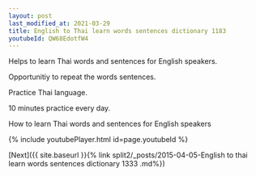 ```yaml
---
layout: post
last_modified_at: 2021-03-29
title: English to Thai learn words sentences dictionary 1183 
youtubeId: QW68EdotfW4
---
```

 
 
Helps to learn Thai words and sentences for English speakers.

Opportunitiy to repeat the words sentences. 

Practice Thai language. 
 
10 minutes practice every day. 
 
How to learn Thai words and sentences for English speakers 
 
{% include youtubePlayer.html id=page.youtubeId %}
 
 
[Next]({{ site.baseurl }}{% link  split2/_posts/2015-04-05-English to thai learn words sentences dictionary 1333 .md%})
 
